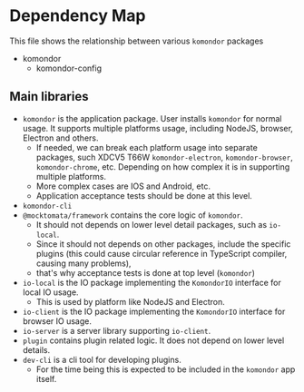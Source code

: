 # Dependency Map

This file shows the relationship between various `komondor` packages

- komondor
  - komondor-config


## Main libraries

- `komondor` is the application package. User installs `komondor` for normal usage. It supports multiple platforms usage, including NodeJS, browser, Electron and others.
  - If needed, we can break each platform usage into separate packages, such XDCV5 T66W `komondor-electron`, `komondor-browser`, `komondor-chrome`, etc. Depending on how complex it is in supporting multiple platforms.
  - More complex cases are IOS and Android, etc.
  - Application acceptance tests should be done at this level.
- `komondor-cli`
- `@mocktomata/framework` contains the core logic of `komondor`.
  - It should not depends on lower level detail packages, such as `io-local`.
  - Since it should not depends on other packages, include the specific plugins (this could cause circular reference in TypeScript compiler, causing many problems),
  - that's why acceptance tests is done at top level (`komondor`)
- `io-local` is the IO package implementing the `KomondorIO` interface for local IO usage.
  - This is used by platform like NodeJS and Electron.
- `io-client` is the IO package implementing the `KomondorIO` interface for browser IO usage.
- `io-server` is a server library supporting `io-client`.
- `plugin` contains plugin related logic. It does not depend on lower level details.
- `dev-cli` is a cli tool for developing plugins.
  - For the time being this is expected to be included in the `komondor` app itself.
